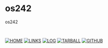 # os242
os242

<br>

[![HOME](https://img.shields.io/badge/-HOME-C6DBDA?style=for-the-badge&logoColor=green)](https://os.vlsm.org/)
[![LINKS](https://img.shields.io/badge/-LINKS-55CBCD?style=for-the-badge&logoColor=white)](https://bddaax.github.io/os242/LINKS/)
[![LOG](https://img.shields.io/badge/-LOG-5778A9?style=for-the-badge&logoColor=white)](https://bddaax.github.io/os242/TXT/mylog.txt)
[![TARBALL](https://img.shields.io/badge/-TARBALL-BC9578?style=for-the-badge&logoColor=white)](https://os.vlsm.org/Log/bddaax.tar.xz.txt)
[![GITHUB](https://img.shields.io/badge/GitHub-100000?style=for-the-badge&logo=github&logoColor=white)](https://github.com/bddaax/os242)

<br>

